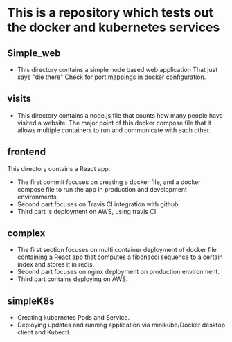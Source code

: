 # This is a repository which tests out the docker and kubernetes services

## **Simple_web**

- This directory contains a simple node based web application That just says "die there"
  Check for port mappings in docker configuration.

## **visits**

- This directory contains a node.js file that counts how many people have visited a website. The major point of this
  docker compose file that it allows multiple containers to run and communicate with each other.

## **frontend**

This directory contains a React app.

- The first commit focuses on creating a docker file, and a docker compose file to run the app in production and
  development environments.
- Second part focuses on Travis CI integration with github.
- Third part is deployment on AWS, using travis CI.

## **complex**

- The first section focuses on multi container deployment of docker file containing a React app that computes a
  fibonacci sequence to a certain index and stores it in redis.
- Second part focuses on nginx deployment on production environment.
- Third part contains deploying on AWS.

## **simpleK8s**
- Creating kubernetes Pods and Service.
- Deploying updates and running application via minikube/Docker desktop client and Kubectl.